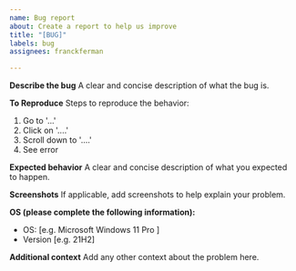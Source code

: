 ```yaml
---
name: Bug report
about: Create a report to help us improve
title: "[BUG]"
labels: bug
assignees: franckferman

---
```


**Describe the bug**
A clear and concise description of what the bug is.

**To Reproduce**
Steps to reproduce the behavior:
1. Go to '...'
2. Click on '....'
3. Scroll down to '....'
4. See error

**Expected behavior**
A clear and concise description of what you expected to happen.

**Screenshots**
If applicable, add screenshots to help explain your problem.

**OS (please complete the following information):**
 - OS: [e.g. Microsoft Windows 11 Pro ]
 - Version [e.g. 21H2]

**Additional context**
Add any other context about the problem here.
